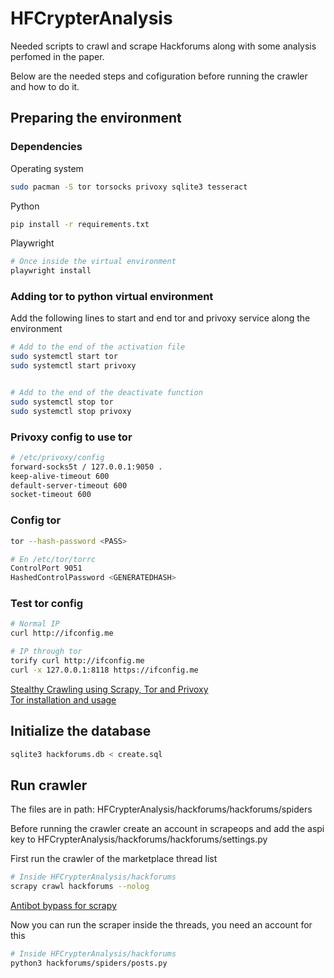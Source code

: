 # HFCrypterAnalysis
Needed scripts to crawl and scrape Hackforums along with some analysis perfomed in the paper.

Below are the needed steps and cofiguration before running the crawler and how to do it.


## Preparing the environment
### Dependencies
Operating system
```bash
sudo pacman -S tor torsocks privoxy sqlite3 tesseract
```

Python
```bash
pip install -r requirements.txt
```

Playwright
```bash
# Once inside the virtual environment
playwright install
```

### Adding tor to python virtual environment
Add the following lines to start and end tor and privoxy service along the environment
```bash
# Add to the end of the activation file
sudo systemctl start tor
sudo systemctl start privoxy


# Add to the end of the deactivate function
sudo systemctl stop tor
sudo systemctl stop privoxy
```

### Privoxy config to use tor
```bash
# /etc/privoxy/config
forward-socks5t / 127.0.0.1:9050 .
keep-alive-timeout 600
default-server-timeout 600
socket-timeout 600
```

### Config tor
```bash
tor --hash-password <PASS>

# En /etc/tor/torrc
ControlPort 9051
HashedControlPassword <GENERATEDHASH>
```

### Test tor config
```bash
# Normal IP
curl http://ifconfig.me

# IP through tor
torify curl http://ifconfig.me
curl -x 127.0.0.1:8118 https://ifconfig.me
```
[Stealthy Crawling using Scrapy, Tor and Privoxy](https://www.khalidalnajjar.com/stealthy-crawling-using-scrapy-tor-and-privoxy/)<br>
[Tor installation and usage](https://wiki.archlinux.org/title/tor#Torsocks)

## Initialize the database
```bash
sqlite3 hackforums.db < create.sql
```


## Run crawler
The files are in path: HFCrypterAnalysis/hackforums/hackforums/spiders

Before running the crawler create an account in scrapeops and add the aspi key to HFCrypterAnalysis/hackforums/hackforums/settings.py

First run the crawler of the marketplace thread list
```bash
# Inside HFCrypterAnalysis/hackforums
scrapy crawl hackforums --nolog
```
[Antibot bypass for scrapy](https://scrapeops.io/python-scrapy-playbook/scrapy-403-unhandled-forbidden-error/)

Now you can run the scraper inside the threads, you need an account for this
```bash
# Inside HFCrypterAnalysis/hackforums
python3 hackforums/spiders/posts.py
```